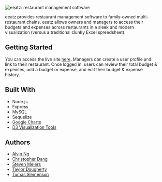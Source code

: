![eeatz: restaurant management software](https://user-images.githubusercontent.com/45830707/61162796-41228180-a4bf-11e9-8fe7-e39f550d4075.png)

eeatz provides restaurant management software to family-owned multi-restaurant chains. eeatz allows owners and managers to access their budgets and expenses across restaurants in a sleek and modern visualization (versus a traditional clunky Excel spreedsheet).

## Getting Started

You can access the live site [here](https://sheltered-mesa-77161.herokuapp.com/). Managers can create a user profile and link to their restaurant. Once logged in, users can review their total budget & expenses, add a budget or expense, and edit their budget & expense history.

## Built With

* Node.js
* Express
* MySQL
* Sequelize
* [Google Charts](https://developers.google.com/chart/interactive/docs/quick_start)
* [D3 Visualization Tools](https://github.com/d3/d3/blob/master/API.md)

## Authors

* [Alvin Ng](https://github.com/luvkylo)
* [Christopher Dang](https://github.com/Dangggchris)
* [Steven Meiers](https://github.com/SMLM42)
* [Taylor Dougherty](https://github.com/taydougherty)
* [Tomas Slemenson](https://github.com/TomSlemenson)